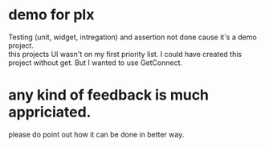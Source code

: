 # demo for plx
Testing (unit, widget, intregation) and assertion not done cause it's a demo project.  
this projects UI wasn't on my first priority list. 
I could have created this project without get. But I wanted to use GetConnect.   
# any kind of feedback is much appriciated. 
please do point out how it can be done in better way.